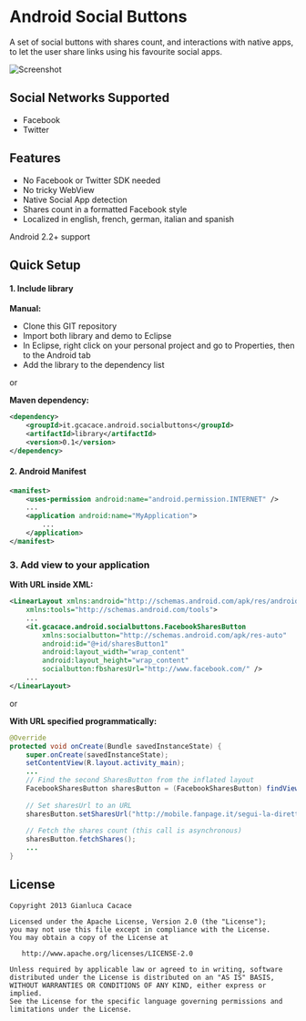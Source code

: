 Android Social Buttons
=============================

A set of social buttons with shares count, and interactions with native apps, to let the user share links using his favourite social apps.

![Screenshot](https://github.com/gcacace/android-facebook-sharesbutton/raw/master/screenshot.png)

## Social Networks Supported
 * Facebook
 * Twitter

## Features
 * No Facebook or Twitter SDK needed
 * No tricky WebView
 * Native Social App detection
 * Shares count in a formatted Facebook style
 * Localized in english, french, german, italian and spanish

Android 2.2+ support
 
## Quick Setup

#### 1. Include library

**Manual:**
 * Clone this GIT repository
 * Import both library and demo to Eclipse
 * In Eclipse, right click on your personal project and go to Properties, then to the Android tab
 * Add the library to the dependency list

or

**Maven dependency:**
``` xml
<dependency>
	<groupId>it.gcacace.android.socialbuttons</groupId>
	<artifactId>library</artifactId>
	<version>0.1</version>
</dependency>
```

#### 2. Android Manifest
``` xml
<manifest>
	<uses-permission android:name="android.permission.INTERNET" />
	...
	<application android:name="MyApplication">
		...
	</application>
</manifest>
```

### 3. Add view to your application

**With URL inside XML:**
``` xml
<LinearLayout xmlns:android="http://schemas.android.com/apk/res/android"
    xmlns:tools="http://schemas.android.com/tools">
	...
    <it.gcacace.android.socialbuttons.FacebookSharesButton
        xmlns:socialbutton="http://schemas.android.com/apk/res-auto"
        android:id="@+id/sharesButton1"
        android:layout_width="wrap_content"
        android:layout_height="wrap_content"
        socialbutton:fbsharesUrl="http://www.facebook.com/" />
	...
</LinearLayout>
```

or

**With URL specified programmatically:**
``` java
@Override
protected void onCreate(Bundle savedInstanceState) {
	super.onCreate(savedInstanceState);
	setContentView(R.layout.activity_main);
	...
	// Find the second SharesButton from the inflated layout
	FacebookSharesButton sharesButton = (FacebookSharesButton) findViewById(R.id.sharesButton2);
	
	// Set sharesUrl to an URL
	sharesButton.setSharesUrl("http://mobile.fanpage.it/segui-la-diretta-del-google-i-o-2103/");
	
	// Fetch the shares count (this call is asynchronous)
	sharesButton.fetchShares();
	...
}
```

## License

    Copyright 2013 Gianluca Cacace

    Licensed under the Apache License, Version 2.0 (the "License");
    you may not use this file except in compliance with the License.
    You may obtain a copy of the License at

       http://www.apache.org/licenses/LICENSE-2.0

    Unless required by applicable law or agreed to in writing, software
    distributed under the License is distributed on an "AS IS" BASIS,
    WITHOUT WARRANTIES OR CONDITIONS OF ANY KIND, either express or implied.
    See the License for the specific language governing permissions and
    limitations under the License.